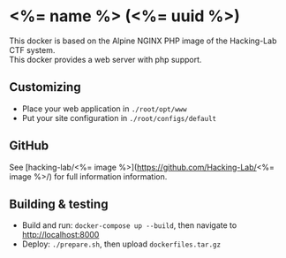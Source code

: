 # <%= name %> (<%= uuid %>)
This docker is based on the Alpine NGINX PHP image of the Hacking-Lab CTF system.  
This docker provides a web server with php support.

## Customizing
- Place your web application in `./root/opt/www`
- Put your site configuration in `./root/configs/default`

## GitHub
See [hacking-lab/<%= image %>](https://github.com/Hacking-Lab/<%= image %>/) for full information information.

## Building & testing
- Build and run: `docker-compose up --build`, then navigate to [http://localhost:8000](http://localhost:8000)
- Deploy: `./prepare.sh`, then upload `dockerfiles.tar.gz`
